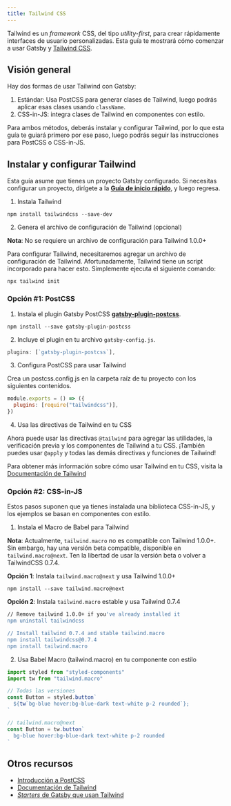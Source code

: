 ```yaml
---
title: Tailwind CSS
---
```


Tailwind es un _framework_ CSS, del tipo _utility-first_, para crear rápidamente interfaces de usuario personalizadas. Esta guía te mostrará cómo comenzar a usar Gatsby y [Tailwind CSS](https://tailwindcss.com/).

## Visión general

Hay dos formas de usar Tailwind con Gatsby:

1. Estándar: Usa PostCSS para generar clases de Tailwind, luego podrás aplicar esas clases usando `className`.
2. CSS-in-JS: integra clases de Tailwind en componentes con estilo.

Para ambos métodos, deberás instalar y configurar Tailwind, por lo que esta guía te guiará primero por ese paso, luego podrás seguir las instrucciones para PostCSS o CSS-in-JS.

## Instalar y configurar Tailwind

Esta guía asume que tienes un proyecto Gatsby configurado. Si necesitas configurar un proyecto, dirígete a la [**Guía de inicio rápido**](/docs/quick-start), y luego regresa.

1. Instala Tailwind

```shell
npm install tailwindcss --save-dev
```

2. Genera el archivo de configuración de Tailwind (opcional)

**Nota**: No se requiere un archivo de configuración para Tailwind 1.0.0+

Para configurar Tailwind, necesitaremos agregar un archivo de configuración de Tailwind. Afortunadamente, Tailwind tiene un script incorporado para hacer esto. Simplemente ejecuta el siguiente comando:

```shell
npx tailwind init
```

### Opción #1: PostCSS

1.  Instala el plugin Gatsby PostCSS [**gatsby-plugin-postcss**](https://github.com/gatsbyjs/gatsby/tree/master/packages/gatsby-plugin-postcss).

```shell
npm install --save gatsby-plugin-postcss
```

2.  Incluye el plugin en tu archivo `gatsby-config.js`.

```javascript:title=gatsby-config.js
plugins: [`gatsby-plugin-postcss`],
```

3. Configura PostCSS para usar Tailwind

Crea un postcss.config.js en la carpeta raíz de tu proyecto con los siguientes contenidos.

```javascript:title=postcss.config.js
module.exports = () => ({
  plugins: [require("tailwindcss")],
})
```

4. Usa las directivas de Tailwind en tu CSS

Ahora puede usar las directivas `@tailwind` para agregar las utilidades, la verificación previa y los componentes de Tailwind a tu CSS. ¡También puedes usar `@apply` y todas las demás directivas y funciones de Tailwind!

Para obtener más información sobre cómo usar Tailwind en tu CSS, visita la [Documentación de Tailwind](https://tailwindcss.com/docs/installation#3-use-tailwind-in-your-css)

### Opción #2: CSS-in-JS

Estos pasos suponen que ya tienes instalada una biblioteca CSS-in-JS, y los ejemplos se basan en componentes con estilo.

1. Instala el Macro de Babel para Tailwind

**Nota**: Actualmente, `tailwind.macro` no es compatible con Tailwind 1.0.0+. Sin embargo, hay una versión beta compatible, disponible en `tailwind.macro@next`. Ten la libertad de usar la versión beta o volver a TailwindCSS 0.7.4.

**Opción 1**: Instala `tailwind.macro@next` y usa Tailwind 1.0.0+

```shell
npm install --save tailwind.macro@next
```

**Opción 2**: Instala `tailwind.macro` estable y usa Tailwind 0.7.4

```bash
// Remove tailwind 1.0.0+ if you've already installed it
npm uninstall tailwindcss

// Install tailwind 0.7.4 and stable tailwind.macro
npm install tailwindcss@0.7.4
npm install tailwind.macro
```

2. Usa Babel Macro (tailwind.macro) en tu componente con estilo

```javascript
import styled from "styled-components"
import tw from "tailwind.macro"

// Todas las versiones
const Button = styled.button`
  ${tw`bg-blue hover:bg-blue-dark text-white p-2 rounded`};
`

// tailwind.macro@next
const Button = tw.button`
  bg-blue hover:bg-blue-dark text-white p-2 rounded
`
```

## Otros recursos

- [Introducción a PostCSS](https://www.smashingmagazine.com/2015/12/introduction-to-postcss/)
- [Documentación de Tailwind](https://tailwindcss.com/)
- [*Starters* de Gatsby que usan Tailwind](/starters/?c=Styling%3ATailwind&v=2)
